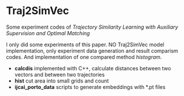 # Traj2SimVec
Some experiment codes of *Trajectory Similarity Learning with Auxiliary Supervision and Optimal Matching*

I only did some experiments of this paper. NO Traj2SimVec model implementation, only experiment data generation and result comparism codes. And implementation of one compared method *histogram*.

- **calcdis** implemented with C++, calculate distances between two vectors and between two trajectories
- **hist** cut area into small grids and count
- **ijcai_porto_data** scripts to generate embeddings with *.pt files
